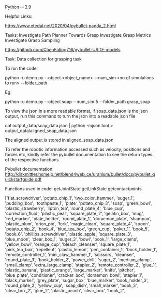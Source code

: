 Python==3.9


Helpful Links:

https://www.etedal.net/2020/04/pybullet-panda_2.html

Tasks:
Investigate Path Planner Towards Grasp
Investigate Grasp Metrics
Investigate Grasp Sampling

https://github.com/ChenEating716/pybullet-URDF-models


Task: Data collection for grasping task

To run the code: 

python -u demo.py --object <object_name> --num_sim <no.of simulations to run> --folder_path <path where the json results need to be stored>

Eg:

python -u demo.py --object soap --num_sim 5 --folder_path grasp_soap

To view the json in a more readable format, if soap_data.json is the json output, run this command to turn the json into a readable json file

cat output_data/soap_data.json | python -mjson.tool > output_data/aligned_soap_data.json

The aligned output is stored in aligned_soap_data.json

To refer the robotic information accessed such as velocity, positions and forces etc, kindly refer the pybullet documentation to see the return types of the respective functions

Pybullet documentation: http://dirkmittler.homeip.net/blend4web_ce/uranium/bullet/docs/pybullet_quickstartguide.pdf

Functions used in code:
getJointState
getLinkState
getcontactpoints

['flat_screwdriver', 'potato_chip_1', 'two_color_hammer', 'suger_1', 'pudding_box', 'toothpaste_1', 'plate', 'potato_chip_3', 'soap', 'green_bowl', 'plastic_strawberry', 'lipton_tea', 'round_plate_4', 'blue_cup', 'correction_fluid', 'plastic_pear', 'square_plate_2', 'gelatin_box', 'mug', 'red_marker', 'plate_holder', 'round_plate_1', 'doraemon_plate', 'shampoo', 'plastic_plum', 'orion_pie', 'fork', 'magic_clean', 'square_plate_4', 'spoon', 'potato_chip_2', 'book_4', 'blue_tea_box', 'green_cup', 'poker_1', 'book_5', 'book_6', 'phillips_screwdriver', 'plastic_apple', 'square_plate_3', 'blue_moon', 'clear_box_1', 'suger_3', 'bowl', 'book_1', 'large_clamp', 'yellow_bowl', 'orange_cup', 'bleach_cleanser', 'square_plate_1', 'pink_tea_box', 'repellent', 'plastic_lemon', 'pen_container_1', 'book_holder_1', 'remote_controller_1', 'mini_claw_hammer_1', 'scissors', 'cleanser', 'round_plate_3', 'book_holder_2', 'power_drill', 'suger_2', 'medium_clamp', 'small_clamp', 'extra_large_clamp', 'stapler_2', 'remote_controller_2', 'glue_1', 'plastic_banana', 'plastic_orange', 'large_marker', 'knife', 'pitcher', 'blue_plate', 'conditioner', 'cracker_box', 'doraemon_bowl', 'stapler_1', 'black_marker', 'grey_plate', 'sugar_box', 'blue_marker', 'book_holder_3', 'round_plate_2', 'yellow_cup', 'soap_dish', 'small_marker', 'book_3', 'clear_box_2', 'glue_2', 'plastic_peach', 'clear_box', 'book_2']